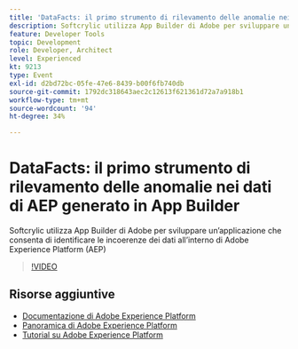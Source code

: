 ```yaml
---
title: 'DataFacts: il primo strumento di rilevamento delle anomalie nei dati di AEP generato in App Builder'
description: Softcrylic utilizza App Builder di Adobe per sviluppare un’applicazione che consenta di identificare le incoerenze dei dati all’interno di Adobe Experience Platform (AEP)
feature: Developer Tools
topic: Development
role: Developer, Architect
level: Experienced
kt: 9213
type: Event
exl-id: d2bd72bc-05fe-47e6-8439-b00f6fb740db
source-git-commit: 1792dc318643aec2c12613f621361d72a7a918b1
workflow-type: tm+mt
source-wordcount: '94'
ht-degree: 34%

---
```


# DataFacts: il primo strumento di rilevamento delle anomalie nei dati di AEP generato in App Builder

Softcrylic utilizza App Builder di Adobe per sviluppare un’applicazione che consenta di identificare le incoerenze dei dati all’interno di Adobe Experience Platform (AEP)

>[!VIDEO](https://video.tv.adobe.com/v/337710/?quality=12&learn=on&hidetitle=true)

## Risorse aggiuntive

- [Documentazione di Adobe Experience Platform](https://experienceleague.adobe.com/docs/experience-platform.html?lang=it)
- [Panoramica di Adobe Experience Platform](https://experienceleague.adobe.com/docs/experience-platform/landing/home.html?lang=it)
- [Tutorial su Adobe Experience Platform](https://experienceleague.adobe.com/docs/platform-learn/tutorials/overview.html?lang=it)
